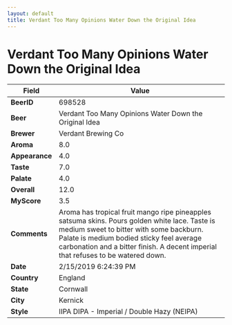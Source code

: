 ```yaml
---
layout: default
title: Verdant Too Many Opinions Water Down the Original Idea
---
```


# Verdant Too Many Opinions Water Down the Original Idea

| Field         | Value     |
|---------------|-----------|
| **BeerID** | 698528 |
| **Beer** | Verdant Too Many Opinions Water Down the Original Idea |
| **Brewer** | Verdant Brewing Co |
| **Aroma** | 8.0 |
| **Appearance** | 4.0 |
| **Taste** | 7.0 |
| **Palate** | 4.0 |
| **Overall** | 12.0 |
| **MyScore** | 3.5 |
| **Comments** | Aroma has tropical fruit mango ripe pineapples satsuma skins. Pours golden white lace. Taste is medium sweet to bitter with some backburn. Palate is medium bodied sticky feel average carbonation and a bitter finish. A decent imperial that refuses to be watered down. |
| **Date** | 2/15/2019 6:24:39 PM |
| **Country** | England |
| **State** | Cornwall |
| **City** | Kernick |
| **Style** | IIPA DIPA - Imperial / Double Hazy (NEIPA) |
